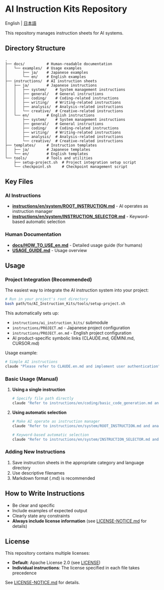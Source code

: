 # AI Instruction Kits Repository

English | [日本語](README.md)

This repository manages instruction sheets for AI systems.

## Directory Structure

```
.
├── docs/          # Human-readable documentation
│   └── examples/  # Usage examples
│       ├── ja/    # Japanese examples
│       └── en/    # English examples
├── instructions/  # AI instruction sheets
│   ├── ja/        # Japanese instructions
│   │   ├── system/    # System management instructions
│   │   ├── general/   # General instructions
│   │   ├── coding/    # Coding-related instructions
│   │   ├── writing/   # Writing-related instructions
│   │   ├── analysis/  # Analysis-related instructions
│   │   └── creative/  # Creative-related instructions
│   └── en/        # English instructions
│       ├── system/    # System management instructions
│       ├── general/   # General instructions
│       ├── coding/    # Coding-related instructions
│       ├── writing/   # Writing-related instructions
│       ├── analysis/  # Analysis-related instructions
│       └── creative/  # Creative-related instructions
├── templates/     # Instruction templates
│   ├── ja/        # Japanese templates
│   └── en/        # English templates
└── tools/         # Tools and utilities
    ├── setup-project.sh  # Project integration setup script
    └── checkpoint.sh     # Checkpoint management script
```

## Key Files

### AI Instructions
- **[instructions/en/system/ROOT_INSTRUCTION.md](instructions/en/system/ROOT_INSTRUCTION.md)** - AI operates as instruction manager
- **[instructions/en/system/INSTRUCTION_SELECTOR.md](instructions/en/system/INSTRUCTION_SELECTOR.md)** - Keyword-based automatic selection

### Human Documentation
- **[docs/HOW_TO_USE_en.md](docs/HOW_TO_USE_en.md)** - Detailed usage guide (for humans)
- **[USAGE_GUIDE.md](USAGE_GUIDE.md)** - Usage overview

## Usage

### Project Integration (Recommended)

The easiest way to integrate the AI instruction system into your project:

```bash
# Run in your project's root directory
bash path/to/AI_Instruction_Kits/tools/setup-project.sh
```

This automatically sets up:
- `instructions/ai_instruction_kits/` submodule
- `instructions/PROJECT.md` - Japanese project configuration
- `instructions/PROJECT.en.md` - English project configuration
- AI product-specific symbolic links (CLAUDE.md, GEMINI.md, CURSOR.md)

Usage example:
```bash
# Simple AI instructions
claude "Please refer to CLAUDE.en.md and implement user authentication"
```

### Basic Usage (Manual)

1. **Using a single instruction**
   ```bash
   # Specify file path directly
   claude "Refer to instructions/en/coding/basic_code_generation.md and..."
   ```

2. **Using automatic selection**
   ```bash
   # Make AI operate as instruction manager
   claude "Refer to instructions/en/system/ROOT_INSTRUCTION.md and analyze sales data to create a report"
   
   # Keyword-based automatic selection
   claude "Refer to instructions/en/system/INSTRUCTION_SELECTOR.md and implement a Web API"
   ```

### Adding New Instructions

1. Save instruction sheets in the appropriate category and language directory
2. Use descriptive filenames
3. Markdown format (.md) is recommended

## How to Write Instructions

- Be clear and specific
- Include examples of expected output
- Clearly state any constraints
- **Always include license information** (see [LICENSE-NOTICE.md](LICENSE-NOTICE_en.md) for details)

## License

This repository contains multiple licenses:

- **Default**: Apache License 2.0 (see [LICENSE](LICENSE))
- **Individual instructions**: The license specified in each file takes precedence

See [LICENSE-NOTICE.md](LICENSE-NOTICE_en.md) for details.
